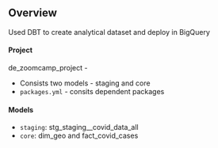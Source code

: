 ## Overview

Used DBT to create analytical dataset and deploy in BigQuery

#### Project
de_zoomcamp_project - 
  * Consists two models - staging and core
  * `packages.yml` - consits dependent packages

#### Models

* `staging`: stg_staging__covid_data_all
* `core`: dim_geo and fact_covid_cases
